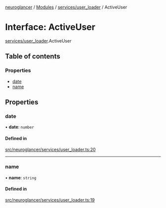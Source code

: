 [neuroglancer](../README.md) / [Modules](../modules.md) / [services/user\_loader](../modules/services_user_loader.md) / ActiveUser

# Interface: ActiveUser

[services/user_loader](../modules/services_user_loader.md).ActiveUser

## Table of contents

### Properties

- [date](services_user_loader.ActiveUser.md#date)
- [name](services_user_loader.ActiveUser.md#name)

## Properties

### date

• **date**: `number`

#### Defined in

[src/neuroglancer/services/user_loader.ts:20](https://github.com/ActiveBrainAtlas2/neuroglancer/blob/1beb5d34/src/neuroglancer/services/user_loader.ts#L20)

___

### name

• **name**: `string`

#### Defined in

[src/neuroglancer/services/user_loader.ts:19](https://github.com/ActiveBrainAtlas2/neuroglancer/blob/1beb5d34/src/neuroglancer/services/user_loader.ts#L19)
